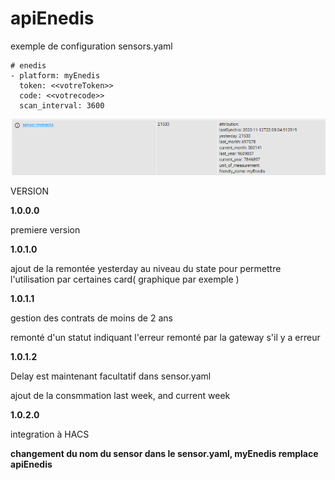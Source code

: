# apiEnedis

exemple de configuration sensors.yaml

```
# enedis
- platform: myEnedis
  token: <<votreToken>>
  code: <<votrecode>>
  scan_interval: 3600
```

![picture](img/sensor_v2.png)


VERSION

**1.0.0.0**

premiere version

**1.0.1.0**

ajout de la remontée yesterday au niveau du state pour permettre l'utilisation par certaines card( graphique par exemple )

**1.0.1.1**

gestion des contrats de moins de 2 ans

remonté d'un statut indiquant l'erreur remonté par la gateway s'il y a erreur

**1.0.1.2**

Delay est maintenant facultatif dans sensor.yaml

ajout de la consmmation last week, and current week

**1.0.2.0**

integration à HACS

**changement du nom du sensor dans le sensor.yaml, myEnedis remplace apiEnedis**
